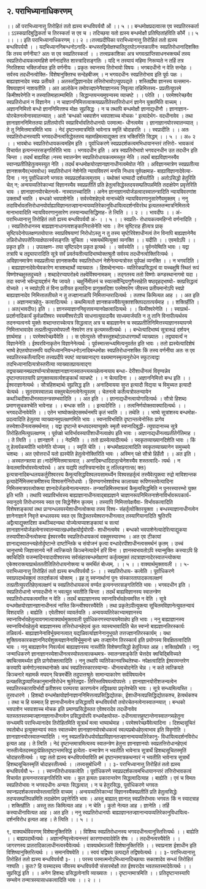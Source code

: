 ## २. पराभिध्यानाधिकरणम्
।। ओं पराभिध्यानात्तु तिरोहितं ततो ह्यस्य बन्धविपर्ययौ ओं ।। ५ ।।
बन्धमोक्षप्रदत्वात्स एव स्वप्रतिरस्कर्ता ।
ऽऽस्कप्रादिबुद्धिकर्ता च तिरस्कर्ता स एव च ।
तदिच्छया यतो ह्यस्य बन्धमोक्षौ प्रतिष्ठितांहंविति कौर्मे ।। ५ ।।
।। इति पराभिध्यानाधिकरणम् ।। २ ।।तत्त्वप्रदीपिका
पराभिध्यानात्तु तिरोहितं ततो ह्यस्य बन्धविपर्ययौ । । यदभिध्याननिबन्धनोऽनादि-
बन्धस्तद्विमोक्षश्चातिदुरापोऽनन्तकालीनः स्वप्रतिरोधानादिशक्तिः कि तस्य वर्णनीया? अतः स
एव स्वप्रतिरस्कर्ता । ।
तत्त्वप्रकाशिका
अत्र भगवत्प्राप्तिसाधनभक्त्यर्थं तस्य स्वप्रतिरोधायकत्वमहिशे वर्णनादस्ति शास्त्रादिसङ्गतिः ।
यदि न तस्यायं महिमा निरूप्यते न तर्हि तत्र निरतिशया भक्तिर्जायत इति वर्णनीयः । प्रकृतः
स्वप्नस्य तिरोभावो विषयः । भगबदधीनो न वेति सन्देहः । सर्वस्य तदधीनत्वोक्ति-
विंशेषानुक्तिश्च सन्देहबीजम् । न भगवदधीनः स्वप्रतिरोभाव इति पूर्वः पक्षः । बाह्याज्ञानादेव
स्वप्रः प्रतीयते । अतस्तद्धिज्ञानादेव तत्तिरोभावोऽप्युपपद्यते । शस्तिर्ह्येषा ज्ञानस्य यत्समान-
विषयाज्ञानं नाशयतीति । अत आलोकेन तमोवज्ज्ञानेनैवाज्ञानस्य निवृत्या तन्निमित्तस्व-
प्रप्रतीत्युपरमे किमीश्वरेणेति न तस्यातिमाहात्म्यमिति ।
सिद्धान्तयन्त्यमुपन्यस्य व्याचष्टे । । परेति । । परमेश्वरेच्छयैव स्वप्रतिरोधानं न विज्ञानेन । न
चाज्ञाननिमित्तत्वाक्त्यप्रप्रतीतेस्तत्तिरोधानं ज्ञानेन युक्तमिति वाच्यम् । अज्ञाननिमित्तो बन्धो
ज्ञाननिमित्तश्च मोक्षः सुप्रसिद्धः । न च तथापि बन्धमोक्षौ ज्ञानाद्यधीनौ । ज्ञानाज्ञान-
योरचेतनत्वेनास्वातन्व्यात् । अतो 'बन्धको भबपाशेन भवपाशाच्च मोचकः ' इत्यादेर्भग-
वदधीनावेव । तथा ज्ञानाज्ञाननिमित्ततया प्रतीतयोरपि स्वप्राविर्भावतिरोधानयोः परमात्मा-
धीनत्वमेव । ज्ञानाज्ञानयोरस्वातन्व्यात् । ते तु निमित्तमात्रमिति भावः । नेदं दृष्टान्तमात्रमिति
भावेनात्र स्मृतिं चोदाहरति । । स्वप्रादीति । । अतः स्वप्रतिरोधानस्यापि भगवदधीनत्वसिद्धेस्तस्य
महामहिमत्वाद्युक्ता तत्र भक्तिरिति सिद्धम् । । ५ । । अ० २ । ।
भावबोधः
स्वप्रतिरोधायकत्वमहिम इति । पूर्वाधिकरणे स्वप्रप्रदर्शकत्वमभिधायानन्तरं तत्तिरो-
भावकत्वं विचार्यत इत्यनन्तरसङ्गतिरिति भावः । भगवदधीन इति । अत्र स्वप्रतिरोभावो
भगवदनधीन उत तदधीन इति चिन्ता । तदर्थं बाह्यविहा।नस्य स्वातन्त्रेण
स्वप्रतिरोधायकत्वमस्तुत नेति । तदर्थं बाह्यविज्ञानस्यैव स्वाप्नप्रतीतिहेतुत्वमस्युत नेति ।
तदर्थं बन्धमोक्षयोरज्ञानज्ञानाधीनत्वमेवोत नेति । अविज्ञानमात्रेण स्वप्रप्रतीत्या ज्ञानशक्त्यैव(भाववोधः)
स्वप्रतिरोधानं नेशेनेति न्यायविवरणं मनसि निधाय पूर्वपक्षमाह- बाह्याविज्ञानादेवेत्या-
दिना । ननु पूर्वाधिकरणे भगवतः स्वप्रप्रदर्शकत्वमुत्ताम् । यथोक्तं भाष्यादौ दर्शयतीति ।
अतोऽसिद्धो हेतुरिति चेत् न; अन्वयव्यतिरेकाभ्यां विज्ञानस्यैव स्वप्रप्रतीतिं प्रति
हेतुत्वसिद्धेस्तदयसम्प्रतिपन्नमिति तदाक्षेपेण प्रवृत्तेरिति भावः । ज्ञानाज्ञानयोरचेतनत्वे-
नास्वातच्चादिति । अनेन ज्ञानाज्ञानयोर्जडत्वादस्वातन्त्रादिति न्यायविवरणांश उक्तार्थो
भवति । बन्धको भवपाशेनेति । सर्वस्येशहेएत्वे मानाच्चेति न्यायविवरणानुसारेणैवमुक्तम् ।
ननु तदाविर्भावतत्तिरोधानयोर्वाह्याविज्ञानतज्ज्ञानान्वयव्यतिरेकानुविधायित्वदर्शनविररेथ
इत्यतस्तन्मात्रनिमित्तत्वे मानाभावादिति न्यायविवरणानुसारेण तस्यान्यथासिद्धिमाह- ते
त्विति । । २ । ।
भावदीपः
। । अं- पराभिध्यानात्तु तिरोहितं ततो ह्यस्य बन्धविपर्ययौ अं- । । ५ । । स्वप्रति-
रोधायकत्वमहिग्नो वर्णनादिति । । स्वप्रतिरोधानस्य बाह्यज्ञानाधानत्वशङ्कानिरासेनेति भावः ।
तेन सृष्टिराह हीत्यत्र प्राक् सृष्टिपदेनोपलक्षणतयोपात्तः स्वाप्रविषयाणां निरोधोऽस्तु न तु
तस्य सृष्टेरिवेशाधीनत्वं तेन विनापि बाह्यज्ञानेनैव तन्निरोधोपपत्तेरित्याक्षेपार्त्स्वसङ्गतिः
सूचिता । भक्त्यर्थमित्युक्तं व्यनक्ति । । यदीति । । एवमग्रेऽपि । । प्रकृत इति । । उपलक्षण-
तया सृष्टिपदेन प्रकृत इत्यर्थः । । सर्वस्येति । । पूर्वनयेष्विति भावः । यद्वा तत्रापि च
तद्व्यापारादिति सूत्रे सर्वं प्रवर्तयतीत्यादिभाष्योक्तश्रुतौ सर्वस्य तदधीनत्वोक्तिरित्यर्थः ।
अविज्ञानमात्रेण स्वप्रप्रतीत्या ज्ञानशक्त्यैव स्वप्रतिरोधानं नेशेनेत्यन्यत्रोस्त पूर्वपक्षं व्यनक्ति
। । न भगवदिति । । बाह्याज्ञानादेवेत्येवकारेण मात्रशब्दार्थो व्याख्यातः । हिशब्देनान्वय-
व्यतिरेकप्रसिद्धत्वं वा यच्चक्षुषि स्थितं रूपं विष्णोश्चक्षुस्तदुच्यते । शब्दादेरप्यापरोक्ष्ये
तक्ष्येर्विश्वनामकम् । तद्गतस्य ततो विष्णोः कण्डस्थानागमो यदा । तदा स्वप्नो
भवेन्द्रायद्दर्शनं नैव जायते । चक्षुर्निमीलनं च स्यात्सर्वेन्द्रियगुणैस्सहेति षष्ठवृहद्भाष्यो-
क्तप्रसिद्धत्वं वोच्यते । न स्वप्रोऽपि तं विना प्रतीयत इत्यादिना प्रागुक्तदिशा परमेश्वरेण
जीवस्य प्रतीयमानोऽपि स्वप्रो बाह्याज्ञानादेव निमित्ताततीयते न तु तज्ज्ञानान्नापि
निमित्तान्तरादित्यर्थः । ततश्च किमित्यत आह । । अत इति । । अज्ञानमात्रहेतु-
कत्वादित्यर्थः । कथमित्यतो ज्ञानशकस्यैवेत्युक्तशक्तिपदतात्पर्यमाह । । शक्तिर्हीति । । अत(भावदीपः)
इति । । ज्ञानस्याज्ञाननिवृत्तावन्यानपेक्षत्वादित्यर्थः । । किमीश्वरेणेति । । स्वाप्रार्थ-
प्रदर्शनादिकार्यं कुर्वन्नपीश्वरः स्वयमीश्वरोऽपि साधनात्युपादायैव साध्यमार्जयति न तु तानि
विनापीत्यर्थस्य तदनन्यत्वनये युक्तेः शब्दान्तराच्चेत्यत्र सिद्धत्वात् अत्र च बाह्यज्ञानेन च
स्वप्रप्रतीतिनिमित्तस्याज्ञानस्यापगमे निमित्ताभावादेव तत्प्रतीत्युपरमोपपत्तौ नेश्वरेण तत्र
कृत्यमस्तीत्यर्थः । । बन्धेत्यादिभाष्यं सूत्रारूढं दर्शयन् ज्ञार्थमाह । । परमेश्वरेच्छयैवेति । । स
एवेत्पुस्तेः सौत्रस्तुशब्दोऽवधारणार्थो व्याख्यातः । तद्व्यावर्त्यं न विज्ञानेनेति ।
ईश्वरविनाकृतेन विज्ञानेनेत्यर्थः । पूर्वस्मात्सन्ध्यमित्यनुवर्तत इति भावः ।
ततो ह्यस्येत्यादिशेषं भाष्ये हेएतयोपात्तमपि यदभिध्याननिवन्धनोऽनादिबन्धमोक्षः
स्वप्रतिरोधानशक्तिः किं तस्य वर्णनीया अतः स एव स्वप्रतिरस्कर्तेत्यादिना तत्त्वप्रदीपे
स्पष्टं व्याख्यानाद्गा वक्ष्यमाणस्मृत्यनुरोधेन स्फुटत्वाद्वा तदभिध्यानादित्यत्रोस्तरीत्या
व्याख्यातप्रायत्वाद्गा तद्व्याख्यानमप्रदर्श्यान्यत्रोक्तज्ञानाज्ञानास्वातन्त्यरूपहेत्वन्वयाय बन्धा-
देरीशाधीनत्वं विवृण्वन्नेव दृष्टान्तपरतयापि प्रागुक्तव्यावर्त्यशङ्कार्थं व्याचष्टे । । न चेत्यादिना
। । अज्ञाननिमित्तो बन्ध इति । । ईश्वराज्ञानेत्यर्थः । सौत्रहिशब्दार्थः सुप्रसिद्ध इति ।
अनादिमायया सुप्त इत्यादौ विद्यया च विमुच्यत इत्यादौ चेत्यर्थः । सुतरामस्वातन्न्य
वक्तुमचेतनत्वेनेत्युस्तम् । चेतनत्वे कर्तेत्यत्रोस्तन्यायेन कथञ्चिदीशाधीनस्वातन्त्रसम्भवादिति
। । अत इति । । ज्ञानाद्यधीनत्वायोगादित्यर्थः । सौत्रो हिशब्दः प्रमाणसूचकश्चेति भावेनाह
। । बन्धक सति । । इत्यादेरिति । । तत्वनिर्णयोक्तवाक्यादित्यर्थः । । भगवदधीनावेवेति । ।
एतेन भाष्योक्तहेएसमर्थनमपि कृतं भवति । । तथेति । । भाष्ये सूत्रांशस्य बन्धमोक्ष-
प्रदत्वादिति हेतुतया व्याख्यानमुपलक्षणमिति भावः । स्वप्नाविभविति दृष्टान्तत्वेनोस्तिः
प्रागेव तस्येशाधीनत्वसमर्थनात् । यद्वा दृष्टान्ते बन्धपदस्याप्युक्तेः स्मृतौ स्वप्नादिबुद्धी-
त्युपादानाच्च सूत्रे तिरोहितमित्युपलक्षणम् । पूर्वपक्षे चाविर्भावस्यापीशाधीनत्वाक्षेप इति
भावः । अज्ञानाद्यधीनत्वप्रतीतेर्गतिमाह । । ते त्विति । । ज्ञानज्ञाने । । नेदमिति । । ततो
ह्यस्येत्यादीत्यर्थः । स्वकृतव्याख्यानदिशेति भावः । किं तु हेत्वर्पकमपीति भावेनेति योज्यम्
। । स्मृतिं चेति । । बन्धमोक्षप्रदत्वादिति स्वकृतव्याख्यानेन समुच्चये चशब्दः । अत
एवोत्तरार्धे यतो ह्यस्येति हेतुत्वेनोक्तिरिति भावः । अस्मिन् पक्षे सौत्रो हिर्हेतौ । । अत इति
। । अस्वतन्त्रतया हा।नादेर्निमित्तमात्रत्वात् । अनादिबन्धादिदातृत्चेनेशस्यैव शस्तत्वादि-
त्यर्थः । न केवलमाविर्भावस्येत्यपेरर्थः । अत्र यद्यपि तदस्त्रियानादेव तु तल्लिङ्गात्स( क्तः)
इत्यत्रानादिबन्धलयकर्तुरीश्वरस्य कैमुत्यसिद्धविश्वलयसामर्थ्येन विश्वसहर्तृत्वं तस्यैवेत्पुक्त्वा
रुद्रो माविशान्तक इत्यादेर्निमित्तमात्रमीशस्य विश्वसर्गनिरोधयोः । हिरण्यगर्भश्शर्वश्च
कालाख्या रूपिणस्तवेत्यादिना निमित्तमात्रपरत्वोक्त्या ज्ञानादेर्जडत्वेनात्यन्तपार-
तन्त्र्यान्निमित्तमात्रत्वं कैमुत्यसिद्धमिति न पुनरस्यारम्भो युक्त इति भाति । तथापि
स्वप्राविर्भावस्य बाह्याज्ञानाधीनत्वाद्बाह्यज्ञाने चाज्ञानरूपनिमित्तनाशेनाविर्भावरूपकार्य-
स्यानुदये तिरोधानस्य स्वत एव सिद्धेर्नेशेन कृत्यम् । तस्यापि निमित्तापेक्षयैवा-
विर्भावकत्वादिति विशेषशङ्कायां तथा प्राग्वन्धलयस्येशाधीनत्वोक्त्या तस्य विश्व-
संहर्तृत्वोक्तिरयुक्ता । बन्धस्याज्ञानाधीनत्वेन ज्ञानेनाज्ञाने निवृत्ते बन्धलयस्य स्वत एव
सिद्धेस्तस्येश्वरानधीनत्वात् तस्यागियानादिति श्रुतिरपि अद्वैत्याद्युक्तदिशा कथञ्चिदन्यथा
योज्येत्यप्याशङ्कायां च सत्यां ज्ञानाज्ञानयोर्जडत्वेनास्वातन्व्यात्खधमोक्षयोर्द्वयोरपी-
शाधीनत्वमेव । बन्धको भवपाशेनेत्यादेरित्याद्युकया तस्यापीशाधीनत्वोक्त्या ईश्वरस्यैव
स्वप्रतिरोधायकत्वं वक्तुमस्यारम्भः । अत एव टीकायां ज्ञानाद्यस्वातन्त्यहेतोर्दृष्टान्ते
दार्ष्टान्तिके च संयोजनं कृत्वा वन्धादेरपीशाधीनत्वसमर्थनं कृतम् । उच्चं चानुभाष्ये
जिज्ञासानये नर्ते त्वत्क्रियते किञ्चनेत्यादेर्न हरिं विना । ज्ञानस्वभावतोऽपि स्यान्मुक्तिः
कस्याऽपि हि क्वचिदिति यजन्मादिनयादावीश्वरस्य सर्वसंहारबन्धमोक्षाणां कर्तृत्वमुक्तं
तदत्राज्ञानादेरस्वातन्त्योक्त्या एकेश्वराक्त्याप्रार्थतततीतितिरोधायनोक्त्या च समर्थितं
बोध्यम्. । । ५ । ।
वाक्यार्थमुक्तावली
। । ५- पराभिध्यानात्तु तिरोहितं ततो ह्यस्य बन्धविपर्ययौ ऽ- । । स्वप्रतिरोधाय-
कत्वेति । पूर्वाधिकरणे स्वाप्रपदार्थसष्ट्रत्वं ततदर्शकत्वं चोक्तम् । इह तु स्वप्नार्थानां पुनः
संस्कारतापादकत्वलक्षणं तत्प्रतीत्युपरतिहेएत्वलक्षणं च स्वप्रतिरोधायकत्वं वर्ण्यत
इत्यनन्तरसङ्गतिरिति भावः । भगवदधीन इति । स्वप्रतिरोधानो भगवदधीनो न भवत्युत
भवतीति चिन्ता । तदर्थं बाह्यविज्ञानस्य स्वातन्त्रेण स्वप्रतिरोधायकत्वमस्ति न वेति ।
तदर्थं बाह्याज्ञानस्य स्वप्नाविर्भावहेत्वमस्ति न वेति । सूत्रे वन्धमोक्षयोरज्ञानज्ञानाधीनत्वं
नास्ति किन्त्वीश्वरस्यैवेति । तथा प्रकृतेऽपीत्युक्त्या सूचितमविज्ञानेत्युवतन्यायं विशदयति ।
बाह्येति । एवेतीश्वरं व्यावर्तयति । अन्वयव्यतिरेकाभ्यामज्ञानस्य स्वप्नाविर्भावहेतुत्वावगमात्वाक्यार्थमुक्तावली
पूर्वाधिकरणस्याप्ययमेवाक्षेप इति भावः । ननु बाह्याज्ञानस्य स्वप्नाविर्भावहेतुत्वे बाह्यज्ञानस्य
तत्तिरोधानहेएत्वं कुतः व्यास्यभावादिति चेत स्वप्नो बाह्यज्ञानतिरस्कार्यः तन्निवर्त्य-
बाह्याज्ञानेनाविर्भूयमानत्वात् यद्यन्निवर्त्याज्ञानेनानुभूयते तत्तज्ज्ञानतिरस्कार्यम् । यथा
शुक्तित्वकारकज्ञाननिदर्यशुक्त्यज्ञानेनाविर्भूमुमानो भ्रमः तज्ज्ञानेन तिरस्कार्य इति
प्रयोगस्य विवक्षितत्वादिति भावः । ननु बाह्यज्ञानेन निवर्त्यत्वं बाह्याज्ञानस्य नास्तीति
विशेषणासिद्धो हेतुरित्यत आह । शक्तिह्येषति ।
ननु जन्माधिकरणे ज्ञानाज्ञानस्येशाधीनत्वस्योस्तत्वात्कथमत्र- स्वातन्त्रशङ्केति चेत्तदेव
क्वचिद्बिविच्यते क्वचित्समर्थ्यत इति प्रागेवोक्तत्वादिति । ननु तथापि व्यतिरेकानवस्थितेश्चा-
नपेक्षत्वादिति ईश्वरमन्तरेण कस्यापि कर्मणोऽनवस्थानोक्तेः कथं स्वप्रतिरस्कारस्यान्या-
धीनत्वचोदनेति चेन्न । न कते त्वत्क्रियते किञ्चनारे महामर्कं मघवन् चित्रमर्चेति
तदुपात्तश्रुतेः सामान्याकारेण सर्वविषयत्वेन प्रत्यक्षसिद्धव्याप्तिकानुमानविरोधेन श्रुतेरेतद्वव-
तिरिस्तविषयत्वोपपत्तेः । ज्ञानाज्ञानयोरीशजन्यत्वेन स्वप्रतिरस्काराविर्भावौ प्रतीशस्य
परम्परया कारणत्वेन तद्विवक्षया प्रवृत्तेश्चेति भावः । सूत्रे सन्ध्यमित्यस्ति । तुरवधारणे ।
हिशब्दो वन्धमोक्षयोर्ज्ञानाज्ञाननिमित्तत्वप्रसिद्धिद्योतकः, ईशाधीनत्वप्रसिद्धिद्योतकश्च,
हेत्वर्थकश्च । तथा च हि यस्मात् हि ज्ञानाधीनत्वेन प्रसिद्धावपि बन्धविपर्ययौ
तयोरचेतनत्वेनास्वातन्व्यात् । बन्धको भवपाशेन भवपाशाच्च मोचक इति प्रमाणप्रसिद्धेस्तत
एवेश्वरादेव तदधीनावेव यतस्ततस्तस्माज्ज्ञानाज्ञानाधीनत्वेन प्रसिद्धयोरपि वन्धमोक्षयोस्त-
दधीनत्वात्तहुष्टान्तेनास्वातन्त्र्यहेतुना सन्ध्यमपि पराभिध्यानादेव तिरोहितमिति सूत्रार्थं मत्वा
भाष्यार्थमाह । परमेश्वरेच्छयैवेत्यादिना । दिशब्दसूचितं स्वतोबोध इत्युक्तन्यायं
स्वतः स्वातच्चेण ज्ञानाज्ञानयोरबोधकत्वं स्वल्पप्रबोधहेएत्वाभाव इति विवृणोति ।
ज्ञानाज्ञानयोरस्वातन्व्यादिति । ननु स्वप्रतन्निरोधयोर्वाह्याविज्ञानतज्ज्ञानान्वयव्यतिरेकानु-
विधायित्वदर्शनविरोध इत्यत आह । ते त्विति । नेदं दृष्टान्तमात्रमित्यस्य स्वातन्त्रेण
हेतुना ज्ञानाज्ञानयोः स्वप्रतत्तिरोधानहेएत्वं नास्तीत्येतदस्मदुत्प्रेक्षितदृष्टान्तमसिद्धं इत्येता-
वन्मात्रेण न भवतीति भावेनात्र सूत्रार्थे हिशब्दसूचितस्मृतिं चोदाहरतीत्यर्थः । यद्वा ततो
ह्यस्य बन्धविपर्ययाविति क्ष्मं दृष्टान्तमात्रकथनपरं न भवतीति भावेनात्र सूत्रार्थे
हिशब्दसूचितस्मृतिं चोदाहरतीत्यर्थः । ।तत्त्वसुबोधिनी
। । ३- पराभिध्यानात्तु तिरोहितं ततो ह्यस्य बन्धविपर्ययौ ५- । ।
स्वप्नतिरोधायकत्वेति । पूर्वाधिकरणे स्वप्रप्रदर्शकत्वमभिधायानन्तरं तत्तिरोभावकत्वं विचार्यत
इत्यनन्तरसङ्गतिरिति भावः । कुत इत्यतः प्रकारान्तरेण सिद्धत्वादित्याह । बाह्येति । एवं
च विमतः स्वप्रतिरोभावः न भगवदधीनः अन्यतः सिद्धत्वात् । न च हेतुरसिद्धः,
पूर्वाधिकरणे भगवतः स्वप्नप्रदर्शकत्वस्योस्तत्वादिति वाच्यम् । अन्वयव्यतिरेकाभ्यां
विज्ञानस्यैक्यप्रतीतिं प्रति हेतुत्वसिद्धेः तदप्यसम्प्रतिपन्नमिति तदाक्षेपेण प्रवृत्तेरिति भावः ।
अस्तु बाह्यात् ज्ञानात् स्वप्रतिरोभावः भगवतः किं न स्यादत्राह । शक्तिर्हीति । अस्तु
ततः किमित्यत आह । न चेति । कुतो नेत्यत आह । ज्ञानेति । तर्हि कस्याधीनावित्यत
आह । अत इति । ननु स्वप्रतिरोधानयोः बाह्याज्ञानतज्ज्ञानान्वयव्यतिरेकानुविधायित्व-
दर्शनविरोध इत्यत आह । ते त्विति । । ५ । ।

९, वाक्यार्थविवरणम्
विशेषानुक्तिरिति । । विशिष्य स्वप्रतिरोधानस्य भगवदधीनत्वानुस्तिरित्यर्थः । । बाह्येति
। । बाह्यपदार्थेत्यर्थः । अज्ञाननिवृत्त्वेत्यनन्तरं कारणाभावादेवेति शेषः । । तदधीनत्वस्यैवेति
। । जागरणस्य प्रातरादिकालाधीनत्वस्यैवेत्यर्थः ।
वाक्यार्थमञ्जरी
विशेषानुक्तिरिति । । स्वाप्रनाश ईशाधीन इति विशिष्यानुक्तिरित्यर्थः । । समानविषयेति
। । स्वयं यद्विषय उत्पद्यते तद्विषयेत्यर्थः । । ३- पराभिध्यानात्तु तिरोहितं ततो ह्यस्य
बन्धविपर्ययौ ३- । । परस्य परमात्मनोऽभिध्यानादिच्छायाः सकाशादेव सन्ध्यं तिरोहितं
नश्यति । कुतः? हि यस्मादस्य जीवस्य बन्धविपर्ययौ संसारमोक्षौ तत ईश्वरादेव
भवतस्तस्मादेवेत्यर्थः । । सुप्रसिद्धं इति । । अनेन हिशब्दः प्रसिद्धत्वेनापि व्याख्यातः । ।
दृष्टान्तमात्रमिति । । प्रतिदृष्टान्तस्यापि सम्भवेन तन्मात्रस्यासाधकत्वादिति भावः । । २ । ।
